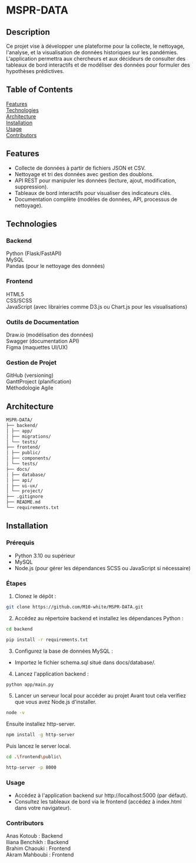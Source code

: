 # MSPR-DATA

## Description
Ce projet vise à développer une plateforme pour la collecte, le nettoyage, l'analyse, et la visualisation de données historiques sur les pandémies. L'application permettra aux chercheurs et aux décideurs de consulter des tableaux de bord interactifs et de modéliser des données pour formuler des hypothèses prédictives.

## Table of Contents
[Features](#features)\
[Technologies](#technologies)\
[Architecture](#architecture)\
[Installation](#installation)\
[Usage](#usage)\
[Contributors](#contributors)

## Features
- Collecte de données à partir de fichiers JSON et CSV.
- Nettoyage et tri des données avec gestion des doublons.
- API REST pour manipuler les données (lecture, ajout, modification, suppression).
- Tableaux de bord interactifs pour visualiser des indicateurs clés.
- Documentation complète (modèles de données, API, processus de nettoyage).

## Technologies
### Backend
  Python (Flask/FastAPI)\
  MySQL\
  Pandas (pour le nettoyage des données)

### Frontend
  HTML5\
  CSS/SCSS\
  JavaScript (avec librairies comme D3.js ou Chart.js pour les visualisations)

### Outils de Documentation
  Draw.io (modélisation des données)\
  Swagger (documentation API)\
  Figma (maquettes UI/UX)

### Gestion de Projet
  GitHub (versioning)\
  GanttProject (planification)\
  Méthodologie Agile

## Architecture
```bash
MSPR-DATA/ 
├── backend/ 
│ ├── app/ 
│ ├── migrations/ 
│ └── tests/ 
├── frontend/ 
│ ├── public/ 
│ ├── components/ 
│ └── tests/ 
├── docs/ 
│ ├── database/ 
│ ├── api/ 
│ ├── ui-ux/ 
│ └── project/ 
├── .gitignore 
├── README.md 
└── requirements.txt
```

## Installation
### Prérequis
- Python 3.10 ou supérieur
- MySQL
- Node.js (pour gérer les dépendances SCSS ou JavaScript si nécessaire)

### Étapes
1. Clonez le dépôt :
```bash
git clone https://github.com/M10-white/MSPR-DATA.git
```

2. Accédez au répertoire backend et installez les dépendances Python :
```bash
cd backend
```
```bash
pip install -r requirements.txt
```

3. Configurez la base de données MySQL :

- Importez le fichier schema.sql situé dans docs/database/.

4. Lancez l'application backend :
```bash
python app/main.py
```

5. Lancer un serveur local pour accéder au projet
Avant tout cela verifiez que vous avez Node.js d'installer.
```bash
node -v
```
Ensuite installez http-server.
```bash
npm install -g http-server
```
Puis lancez le server local.
```bash
cd .\frontend\public\ 
```
```bash
http-server -p 8000
```

### Usage
- Accédez à l'application backend sur http://localhost:5000 (par défaut).
- Consultez les tableaux de bord via le frontend (accédez à index.html dans votre navigateur).

### Contributors
Anas Kotoub : Backend\
Iliana Benchikh : Backend\
Brahim Chaouki : Frontend\
Akram Mahboubi : Frontend
